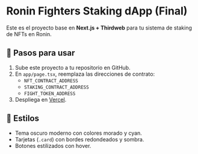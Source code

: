 # Ronin Fighters Staking dApp (Final)

Este es el proyecto base en **Next.js + Thirdweb** para tu sistema de staking de NFTs en Ronin.

## 🚀 Pasos para usar

1. Sube este proyecto a tu repositorio en GitHub.
2. En `app/page.tsx`, reemplaza las direcciones de contrato:
   - `NFT_CONTRACT_ADDRESS`
   - `STAKING_CONTRACT_ADDRESS`
   - `FIGHT_TOKEN_ADDRESS`
3. Despliega en [Vercel](https://vercel.com/).

## 🎨 Estilos
- Tema oscuro moderno con colores morado y cyan.
- Tarjetas (`.card`) con bordes redondeados y sombra.
- Botones estilizados con hover.

